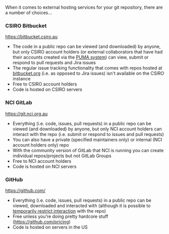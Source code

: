 When it comes to external hosting services for your git repository, there are a number of choices...

### CSIRO Bitbucket
https://bitbucket.csiro.au

- The code in a public repo can be viewed (and downloaded) by anyone, but only CSIRO account holders (or external collaborators that have had their accounts created via the [PUMA system](https://my.csiro.au/Tasks/IT-and-computing/Accessing_CSIROs_Network/PUMA)) can view, submit or respond to pull requests and Jira issues
- The regular issue tracking functionality that comes with repos hosted at [bitbucket.org](https://bitbucket.org) (i.e. as opposed to Jira issues) isn't available on the CSIRO instance
- Free to CSIRO account holders
- Code is hosted on CSIRO servers

### NCI GitLab
https://git.nci.org.au

- Everything (i.e. code, issues, pull requests) in a public repo can be viewed (and downloaded) by anyone, but only NCI account holders can interact with the repo (i.e. submit or respond to issues and pull requests)
- You can also have a private (specified maintainers only) or internal (NCI account holders only) repo
- With the community version of GitLab that NCI is running you can create individual repos/projects but not GitLab Groups
- Free to NCI account holders
- Code is hosted on NCI servers

### GitHub
https://github.com/

- Everything (i.e. code, issues, pull requests) in a public repo can be viewed, downloaded and interacted with (although it is possible to [temporarily restrict interaction](https://docs.github.com/en/communities/moderating-comments-and-conversations/limiting-interactions-in-your-repository) with the repo)
- Free unless you’re doing pretty hardcore stuff (https://github.com/pricing)
- Code is hosted on servers in the US
